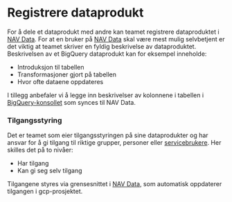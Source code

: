 # Registrere dataprodukt

For å dele et dataprodukt med andre kan teamet registrere dataproduktet i [NAV Data](https://data.intern.nav.no).
For at en bruker på [NAV Data](https://data.intern.nav.no) skal være mest mulig selvbetjent er det viktig at teamet skriver en fyldig beskrivelse av dataproduktet. 
Beskrivelsen av et BigQuery dataprodukt kan for eksempel inneholde:
- Introduksjon til tabellen
- Transformasjoner gjort på tabellen
- Hvor ofte dataene oppdateres

I tillegg anbefaler vi å legge inn beskrivelser av kolonnene i tabellen i [BigQuery-konsollet](https://console.cloud.google.com/bigquery) som synces til NAV Data.

### Tilgangsstyring

Det er teamet som eier tilgangsstyringen på sine dataprodukter og har ansvar for å gi tilgang til riktige grupper, personer eller [servicebrukere](../../dataplassen/lag-serviceaccount.md).
Her skilles det på to nivåer:
- Har tilgang
- Kan gi seg selv tilgang

Tilgangene styres via grensesnittet i [NAV Data](https://data.intern.nav.no), som automatisk oppdaterer tilgangen i gcp-prosjektet.